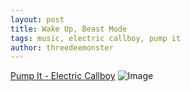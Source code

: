 ```yaml
---
layout: post
title: Wake Up, Beast Mode
tags: music, electric callboy, pump it
author: threedeemonster
---
```


[Pump It - Electric Callboy](https://www.youtube.com/watch?v=OnzkhQsmSag)
![Image](https://threedeemonster.mo.cloudinary.net/assets/pump-it.webp)
